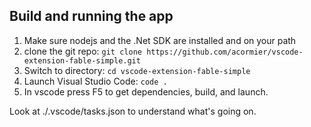 ## Build and running the app

1. Make sure nodejs and the .Net SDK are installed and on your path
2. clone the git repo: `git clone https://github.com/acormier/vscode-extension-fable-simple.git`
3. Switch to directory: `cd vscode-extension-fable-simple`
4. Launch Visual Studio Code: `code .`
4. In vscode press F5 to get dependencies, build, and launch.

Look at ./.vscode/tasks.json to understand what's going on.